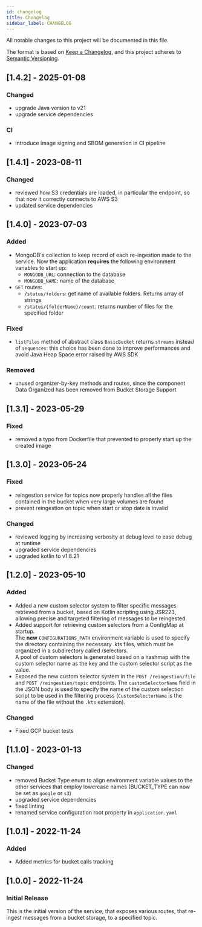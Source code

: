 ```yaml
---
id: changelog
title: Changelog
sidebar_label: CHANGELOG
---
```


<!--
WARNING: this file was automatically generated by Mia-Platform Doc Aggregator.
DO NOT MODIFY IT BY HAND.
Instead, modify the source file and run the aggregator to regenerate this file.
-->

All notable changes to this project will be documented in this file.

The format is based on [Keep a Changelog](https://keepachangelog.com/en/1.0.0/),
and this project adheres to [Semantic Versioning](https://semver.org/spec/v2.0.0.html).

## [1.4.2] - 2025-01-08

### Changed

- upgrade Java version to v21
- upgrade service dependencies

### CI

- introduce image signing and SBOM generation in CI pipeline

## [1.4.1] - 2023-08-11

### Changed

- reviewed how S3 credentials are loaded, in particular the endpoint, so that now it correctly connects to AWS S3
- updated service dependencies

## [1.4.0] - 2023-07-03

### Added

- MongoDB's collection to keep record of each re-ingestion made to the service. Now the application **requires** the following environment variables to start up:
  - `MONGODB_URL`: connection to the database
  - `MONGODB_NAME`: name of the database
- `GET` routes:
  - `/status/folders`: get name of available folders. Returns array of strings
  - `/status/{folderName}/count`: returns number of files for the specified folder  

### Fixed

- `listFiles` method of abstract class `BasicBucket` returns `streams` instead of `sequences`: this choice has been done to improve performances and avoid Java Heap Space error raised by AWS SDK

### Removed

- unused organizer-by-key methods and routes, since the component Data Organized has been removed from Bucket Storage Support

## [1.3.1] - 2023-05-29

### Fixed

- removed a typo from Dockerfile that prevented to properly start up the created image

## [1.3.0] - 2023-05-24

### Fixed

- reingestion service for topics now properly handles all the files contained in the bucket when very large volumes are found
- prevent reingestion on topic when start or stop date is invalid

### Changed

- reviewed logging by increasing verbosity at debug level to ease debug at runtime
- upgraded service dependencies
- upgraded kotlin to v1.8.21

## [1.2.0] - 2023-05-10

### Added
- Added a new custom selector system to filter specific messages retrieved from a bucket, based on Kotlin scripting using JSR223, allowing precise and targeted filtering of messages to be reingested.
- Added support for retrieving custom selectors from a ConfigMap at startup.  
  The **new** `CONFIGURATIONS_PATH` environment variable is used to specify the directory containing the necessary .kts files, which must be organized in a subdirectory called /selectors.  
  A pool of custom selectors is generated based on a hashmap with the custom selector name as the key and the custom selector script as the value.
- Exposed the new custom selector system in the `POST /reingestion/file` and `POST /reingestion/topic` endpoints. The `customSelectorName` field in the JSON body is used to specify the name of the custom selection script to be used in the filtering process (`CustomSelectorName` is the name of the file without the `.kts` extension).

### Changed

- Fixed GCP bucket tests

## [1.1.0] - 2023-01-13

### Changed

- removed Bucket Type enum to align environment variable values to the other services that employ lowercase names (BUCKET_TYPE can now be set as `google` or `s3`)
- upgraded service dependencies
- fixed linting
- renamed service configuration root property in `application.yaml`

## [1.0.1] - 2022-11-24

### Added

- Added metrics for bucket calls tracking

## [1.0.0] - 2022-11-24

### Initial Release

This is the initial version of the service, that exposes various routes, that re-ingest messages from a bucket storage,
to a specified topic.
